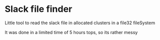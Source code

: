 # Slack file finder

Little tool to read the slack file in allocated clusters in a file32 fileSystem

It was done in a limited time of 5 hours tops, so its rather messy

